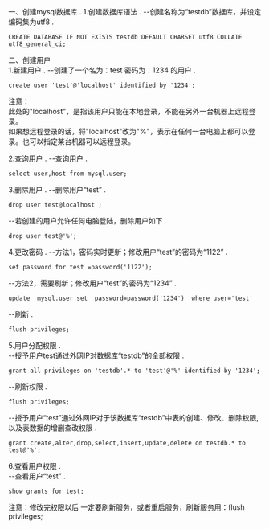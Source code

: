 一、创建mysql数据库 . 
1.创建数据库语法 . 
--创建名称为“testdb”数据库，并设定编码集为utf8 . 
```
CREATE DATABASE IF NOT EXISTS testdb DEFAULT CHARSET utf8 COLLATE utf8_general_ci;
```
二、创建用户  
1.新建用户 . 
 --创建了一个名为：test 密码为：1234 的用户 . 
 ```
 create user 'test'@'localhost' identified by '1234';
 ```
注意：  
此处的"localhost"，是指该用户只能在本地登录，不能在另外一台机器上远程登录。  
如果想远程登录的话，将"localhost"改为"%"，表示在任何一台电脑上都可以登录。也可以指定某台机器可以远程登录。     
  
2.查询用户 . 
--查询用户 . 
```
select user,host from mysql.user;
```
3.删除用户 . 
--删除用户“test” . 
```
drop user test@localhost ; 
```
--若创建的用户允许任何电脑登陆，删除用户如下 .  
```
drop user test@'%';
```
4.更改密码 . 
--方法1，密码实时更新；修改用户“test”的密码为“1122” . 
```
set password for test =password('1122');
```
--方法2，需要刷新；修改用户“test”的密码为“1234” .  
```
update  mysql.user set  password=password('1234')  where user='test'
```
--刷新 .  
```
flush privileges;
```
5.用户分配权限 .  
--授予用户test通过外网IP对数据库“testdb”的全部权限 .  
```
grant all privileges on 'testdb'.* to 'test'@'%' identified by '1234';  
```

--刷新权限 .  
```
flush privileges; 
```
   
--授予用户“test”通过外网IP对于该数据库“testdb”中表的创建、修改、删除权限,以及表数据的增删查改权限 .  
```
grant create,alter,drop,select,insert,update,delete on testdb.* to test@'%';     
```
6.查看用户权限 .  
--查看用户“test” .  
```
show grants for test;
```   
注意：修改完权限以后 一定要刷新服务，或者重启服务，刷新服务用：flush privileges;

